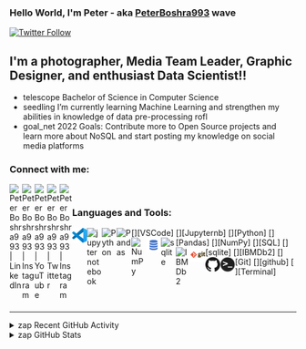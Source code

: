 ### Hello World, I'm Peter - aka [PeterBoshra993][LinkedIn] wave

[![Twitter Follow](https://img.shields.io/twitter/follow/DS_PeterBoshra?color=1DA1F2&logo=twitter&style=for-the-badge)](https://twitter.com/intent/follow?original_referer=https%3A%2F%2Fgithub.com%2FPeterBoshra993&screen_name=DS_PeterBoshra)

## I'm a photographer, Media Team Leader, Graphic Designer, and enthusiast Data Scientist!!

- telescope Bachelor of Science in Computer Science
- seedling I’m currently learning Machine Learning and strengthen my abilities in knowledge of data pre-processing rofl
- goal_net 2022 Goals: Contribute more to Open Source projects and learn more about NoSQL and start posting my knowledge on social media platforms

### Connect with me:
[<img align="left" alt="PeterBoshra993 | LinkedIn" width="22px" src="https://cdn.jsdelivr.net/npm/simple-icons@v3/icons/linkedin.svg" />][linkedin]
[<img align="left" alt="PeterBoshra993 | Instagram" width="22px" src="https://cdn.jsdelivr.net/npm/simple-icons@v3/icons/kaggle.svg" />][Kaggle]
[<img align="left" alt="PeterBoshra993 | YouTube" width="22px" src="https://cdn.jsdelivr.net/npm/simple-icons@v3/icons/youtube.svg" />][youtube]
[<img align="left" alt="PeterBoshra993 | Twitter" width="22px" src="https://cdn.jsdelivr.net/npm/simple-icons@v3/icons/twitter.svg" />][twitter]
[<img align="left" alt="PeterBoshra993 | Instagram" width="22px" src="https://cdn.jsdelivr.net/npm/simple-icons@v3/icons/instagram.svg" />][instagram]




<br />

### Languages and Tools:

[<img align="left" alt="Visual Studio Code" width="26px" src="https://raw.githubusercontent.com/github/explore/80688e429a7d4ef2fca1e82350fe8e3517d3494d/topics/visual-studio-code/visual-studio-code.png" />][VSCode]
[<img align="left" alt="jupyter notebook" width="26px" src="https://upload.wikimedia.org/wikipedia/commons/thumb/3/38/Jupyter_logo.svg/1200px-Jupyter_logo.svg.png" />][Jupyternb]
[<img align="left" alt="Python" width="26px" src="https://upload.wikimedia.org/wikipedia/commons/thumb/d/d3/Python_icon_%28black_and_white%29.svg/2048px-Python_icon_%28black_and_white%29.svg.png" />][Python]
[<img align="left" alt="Pandas" width="26px" src="https://upload.wikimedia.org/wikipedia/commons/thumb/e/ed/Pandas_logo.svg/2560px-Pandas_logo.svg.png" />][Pandas]
[<img align="left" alt="NumPy" width="26px" src="https://upload.wikimedia.org/wikipedia/commons/thumb/e/ed/Pandas_logo.svg/2560px-Pandas_logo.svg.png" />][NumPy]
[<img align="left" alt="SQL" width="26px" src="https://raw.githubusercontent.com/github/explore/80688e429a7d4ef2fca1e82350fe8e3517d3494d/topics/sql/sql.png" />][SQL]
[<img align="left" alt="sqlite" width="26px" src="https://www.shareicon.net/data/512x512/2016/06/19/603704_db_512x512.png" />][sqlite]
[<img align="left" alt="IBMDb2" width="26px" src="https://iconape.com/wp-content/files/so/352455/svg/352455.svg" />][IBMDb2]
[<img align="left" alt="Git" width="26px" src="https://raw.githubusercontent.com/github/explore/80688e429a7d4ef2fca1e82350fe8e3517d3494d/topics/git/git.png" />][Git]
[<img align="left" alt="GitHub" width="26px" src="https://raw.githubusercontent.com/github/explore/78df643247d429f6cc873026c0622819ad797942/topics/github/github.png" />][github]
[<img align="left" alt="Terminal" width="26px" src="https://raw.githubusercontent.com/github/explore/80688e429a7d4ef2fca1e82350fe8e3517d3494d/topics/terminal/terminal.png" />][Terminal]

<br />
<br />

---

<details>
  <summary>zap Recent GitHub Activity</summary>
  
<!--START_SECTION:activity-->
1.    [PeterBoshra993/webscrap](https://github.com/PeterBoshra993/WebScraping-Books-to-scrape-)
2.    [PeterBoshra993/No-show](https://github.com/PeterBoshra993/Database_No_show_appointments)
3.    [PeterBoshra993/BikeShareUs](https://github.com/PeterBoshra993/US-Bikeshare-udacity)
4.    [PeterBoshra993/Boston-Consulting](https://github.com/PeterBoshra993/Boston-consulting-group-tasks)
5.    [PeterBoshra993/Quantium](https://github.com/PeterBoshra993/quantium)
6.    [PeterBoshra993/Thanos](https://github.com/PeterBoshra993/Thanos-effect)
7.    [PeterBoshra993/Iris](https://github.com/PeterBoshra993/Iris-Dataset)
8.    [PeterBoshra993/Absentieesm](https://github.com/PeterBoshra993/Absenteeism)
9.    [PeterBoshra993/Heart-Attack](https://github.com/PeterBoshra993/Heart-Attack-kaggle)
<!--END_SECTION:activity-->

</details>

<details>
  <summary>zap GitHub Stats</summary>


![Peter's GitHub stats](https://github-readme-stats.vercel.app/api?username=peterboshra993&show_icons=true&theme=merko)



</details>


[linkedIn]: https://www.linkedin.com/in/peter-boshra/
[Twitter]: https://twitter.com/DS_PeterBoshra
[rpub]: https://rpubs.com/sasuke
[Tableau]:https://public.tableau.com/profile/peter.boshra93#!/
[Youtube]:https://www.youtube.com/channel/UCfV93M828TtPCdZk_NaOzAA
[Kaggle]:https://www.kaggle.com/prollz/account
[Medium]:https://medium.com/@peterashraf596
[Instagram]:https://www.instagram.com/nerdykiddo93/
[500px]:https://500px.com/p/peterashraf88